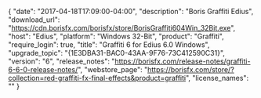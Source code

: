 {
   "date": "2017-04-18T17:09:00-04:00",
   "description": "Boris Graffiti Edius",
   "download_url": "https://cdn.borisfx.com/borisfx/store/BorisGraffiti604Win_32Bit.exe",
   "host": "Edius",
   "platform": "Windows 32-Bit",
   "product": "Graffiti",
   "require_login": true,
   "title": "Graffiti 6 for Edius 6.0 Windows",
   "upgrade_topic": "{1E3DBA31-BAC0-43AA-9F76-73C412590C31}",
   "version": "6",
   "release_notes": "https://borisfx.com/release-notes/graffiti-6-6-0-release-notes/",
   "webstore_page": "https://borisfx.com/store/?collection=red-graffiti-fx-final-effects&product=graffiti",
   "license_names": ""
}
